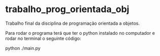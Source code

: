 # trabalho_prog_orientada_obj
Trabalho final da disciplina de programação orientada a objetos.

Para rodar o programa terá que ter o python instalado no computador e rodar no terminal o seguinte código:

python ./main.py
